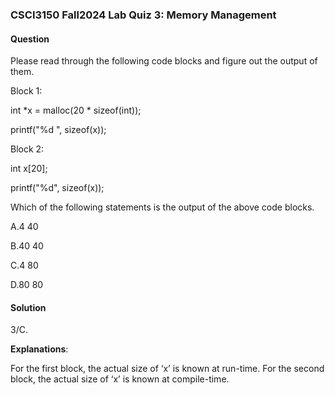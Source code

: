 ### CSCI3150 Fall2024 Lab Quiz 3: Memory Management

#### Question

Please read through the following code blocks and figure out the output of them.

Block 1:

int *x = malloc(20 * sizeof(int));

printf("%d ", sizeof(x));

Block 2:

int x[20];

printf("%d", sizeof(x));

Which of the following statements is the output of the above code blocks.

A.4 40

B.40 40

C.4 80

D.80 80

#### Solution

3/C.

**Explanations**: 

For the first block, the actual size of ‘x’ is known at run-time.
For the second block, the actual size of ‘x’ is known at compile-time.